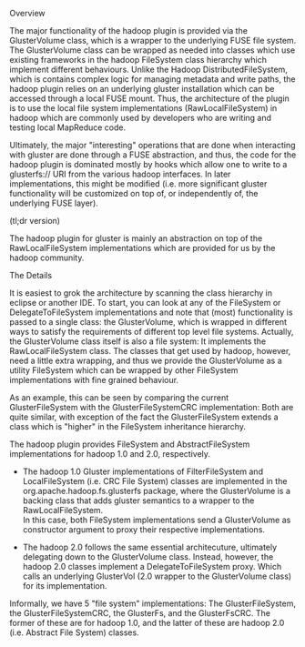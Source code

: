 Overview

The major functionality of the hadoop plugin is provided via the GlusterVolume class, which is a wrapper to the underlying FUSE file system.  The GlusterVolume class can be wrapped as needed into classes which use existing frameworks in the hadoop FileSystem class hierarchy which implement different behaviours.  Unlike the Hadoop DistributedFileSystem, which is contains complex logic for managing metadata and write paths, the hadoop plugin relies on an underlying gluster installation which can be accessed through a local FUSE mount.  Thus, the architecture of the plugin is to use the local file system implementations (RawLocalFileSystem) in hadoop which are commonly used by developers who are writing and testing local MapReduce code.    

Ultimately, the major "interesting" operations that are done when interacting with gluster are done through a FUSE abstraction, and thus, the code for the hadoop plugin is dominated mostly by hooks which allow one to write to a glusterfs:// URI from the various hadoop interfaces.   In later implementations, this might be modified (i.e. more significant gluster functionality will be customized on top of, or independently of, the underlying FUSE layer).

(tl;dr version)  

The hadoop plugin for gluster is mainly an abstraction on top of the RawLocalFileSystem implementations which are provided for us by the hadoop community. 

The Details

It is easiest to grok the architecture by scanning the class hierarchy in eclipse or another IDE.  To start, you can look at any of the FileSystem or DelegateToFileSystem implementations and note that (most) functionality is passed to a single class: the GlusterVolume, which is wrapped in different ways to satisfy the requirements of different top level file systems.  Actually, the GlusterVolume class itself is also a file system: It implements the RawLocalFileSystem class.  The classes that get used by hadoop, however, need a little extra wrapping, and thus we provide the GlusterVolume as a utility FileSystem which can be wrapped by other FileSystem implementations with fine grained behaviour.  

As an example, this can be seen by comparing the current GlusterFileSystem with the GlusterFileSystemCRC implementation: Both are quite similar, with exception of the fact the GlusterFileSystem extends a class which is "higher" in the FileSystem inheritance hierarchy. 

The hadoop plugin provides FileSystem and AbstractFileSystem implementations for hadoop 1.0 and 2.0, respectively.  

* The hadoop 1.0 Gluster implementations of FilterFileSystem and LocalFileSystem (i.e. CRC File System) classes are implemented in the org.apache.hadoop.fs.glusterfs package, where the GlusterVolume is a backing class that adds gluster semantics to a wrapper to the RawLocalFileSystem.  
In this case, both FileSystem implementations send a GlusterVolume as constructor argument to proxy their respective implementations.

* The hadoop 2.0 follows the same essential architecuture, ultimately delegating down to the GlusterVolume class.  Instead, however, the hadoop 2.0 classes implement a DelegateToFileSystem proxy.  Which calls an underlying GlusterVol (2.0 wrapper to the GlusterVolume class) for its implementation.  

Informally, we have 5 "file system" implementations:  The GlusterFileSystem, the GlusterFileSystemCRC, the GlusterFs, and the GlusterFsCRC.  The former of these are for hadoop 1.0, and the latter of these are hadoop 2.0 (i.e. Abstract File System) classes.